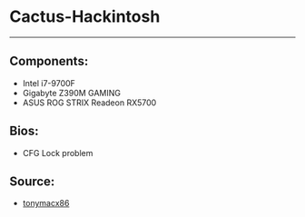 # Cactus-Hackintosh
---
## Components:
  - Intel i7-9700F
  - Gigabyte Z390M GAMING
  - ASUS ROG STRIX Readeon RX5700
## Bios:
  - CFG Lock problem
## Source:
  - [tonymacx86](https://www.tonymacx86.com/threads/gigabyte-z390-m-gaming-build-with-working-nvram.291193/)

